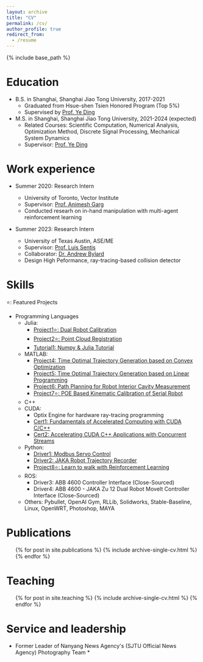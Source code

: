 ```yaml
---
layout: archive
title: "CV"
permalink: /cv/
author_profile: true
redirect_from:
  - /resume
---
```


{% include base_path %}

Education
======
* B.S. in Shanghai, Shanghai Jiao Tong University, 2017-2021
  * Graduated from Hsue-shen Tsien Honored Program (Top 5%)
  * Supervised by [Prof. Ye Ding](https://www.researchgate.net/profile/Ye-Ding-10)
* M.S. in Shanghai, Shanghai Jiao Tong University, 2021-2024 (expected)
  * Related Courses: Scientific Computation, Numerical Analysis, Optimization Method, Discrete Signal Processing, Mechanical System Dynamics
  * Supervisor: [Prof. Ye Ding](https://www.researchgate.net/profile/Ye-Ding-10)

Work experience
======
* Summer 2020: Research Intern
  * University of Toronto, Vector Institute
  * Supervisor: [Prof. Animesh Garg](https://animesh.garg.tech/)
  * Conducted researh on in-hand manipulation with multi-agent reinforcement learning

* Summer 2023: Research Intern
  * University of Texas Austin, ASE/ME
  * Supervisor: [Prof. Luis Sentis](https://www.ae.utexas.edu/people/faculty/faculty-directory/sentis)
  * Collaborator: [Dr. Andrew Bylard](https://stanfordasl.github.io//people/andrew-bylard/)
  * Design High Peformance, ray-tracing-based collision detector
  
Skills
======
⭐: Featured Projects
* Programming Languages
  * Julia: 
    * [Project1⭐: Dual Robot Calibration](https://github.com/Ssz990220/GC_DualRobot)
    * [Project2⭐: Point Cloud Registration](https://github.com/Ssz990220/JuliaPointCloud)
    * [Tutorial1: Numpy & Julia Tutorial](https://github.com/Ssz990220/python-julia-tutorial)
  * MATLAB: 
    * [Project4: Time Optimal Trajectory Generation based on Convex Optimization](https://github.com/Ssz990220/Time_Optimal_Trajectory_Control)
    * [Project5: Time Optimal Trajectory Generation based on Linear Programming](https://github.com/Ssz990220/Minimum_Time_Velocity_Planning)
    * [Project6: Path Planning for Robot Interior Cavity Measurement](https://github.com/Ssz990220/Pipe_Interior_Measurement)
    * [Project7⭐: POE Based Kinematic Calibration of Serial Robot](https://github.com/Ssz990220/Kinematic_Param_Calibration)
  * C++
  * CUDA:
    * Optix Engine for hardware ray-tracing programming
    * [Cert1: Fundamentals of Accelerated Computing with CUDA C/C++](https://courses.nvidia.com/certificates/75e873a1aacd43808fe437bccfb0df25/)
    * [Cert2: Accelerating CUDA C++ Applications with Concurrent Streams](https://courses.nvidia.com/certificates/4e480fbf3a6441939a631ab1a34e36b9/)
  * Python:
    * [Driver1: Modbus Servo Control](https://github.com/Ssz990220/Servo-Motor-Ctl)
    * [Driver2: JAKA Robot Trajectory Recorder](https://github.com/Ssz990220/JAKA_Traj_control)
    * [Project8⭐: Learn to walk with Reinforcement Learning](https://github.com/Ssz990220/Learn-2-walk)
  * ROS:
    * Driver3: ABB 4600 Controller Interface (Close-Sourced)
    * Driver4: ABB 4600 - JAKA Zu 12 Dual Robot MoveIt Controller Interface (Close-Sourced)
  * Others: Pybullet, OpenAI Gym, RLLib, Solidworks, Stable-Baseline, Linux, OpenWRT, Photoshop, MAYA

Publications
======
  <ul>{% for post in site.publications %}
    {% include archive-single-cv.html %}
  {% endfor %}</ul>
  
Teaching
======
  <ul>{% for post in site.teaching %}
    {% include archive-single-cv.html %}
  {% endfor %}</ul>
  
Service and leadership
======
* Former Leader of Nanyang News Agency's (SJTU Official News Agency) Photography Team
  * 
